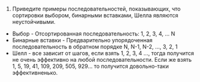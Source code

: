 1) Приведите примеры последовательностей, показывающих, что сортировки выбором, бинарными вставками, Шелла являются неустойчивыми.

+ Выбор - Отсортированная последовательность: 1, 2, 3, 4, ... N
+ Бинарные вставки - Предварительно упорядоченная последовательность в обратном порядке N, N-1, N-2, ..., 3, 2, 1
+ Шелл - все зависит от шагов, если взять 1, 2, 3, 4 ..., тогда получится не очень эффективно на любой последовательности. Если же взять 1, 5, 19, 41, 109, 209, 505, 929... то получится довольно-таки эффективненько.
